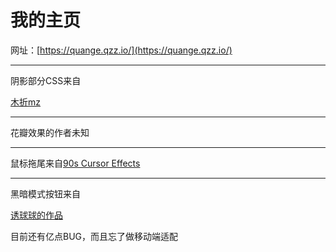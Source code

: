 # 我的主页


网址：[https://quange.qzz.io/](https://quange.qzz.io/)

----

阴影部分CSS来自

[木折mz](https://space.bilibili.com/794739)

-----

花瓣效果的作者未知

-----

鼠标拖尾来自[90s Cursor Effects](https://github.com/tholman/cursor-effects)

-----

黑暗模式按钮来自

[诱球球的作品](https://www.bilibili.com/video/BV19g4y1N7bu/)

目前还有亿点BUG，而且忘了做移动端适配
